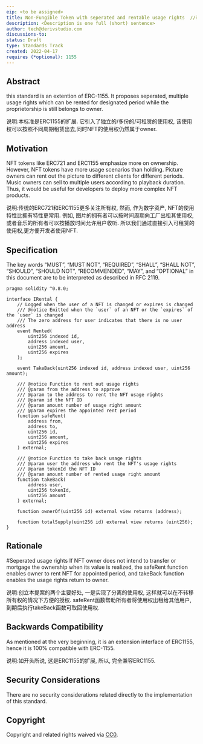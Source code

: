 ```yaml
---
eip: <to be assigned>
title: Non-Fungible Token with seperated and rentable usage rights	//带有独立可租赁使用权的NFT
description: <Description is one full (short) sentence>
author: tech@derivstudio.com
discussions-to: 
status: Draft
type: Standards Track
created: 2022-04-17
requires (*optional): 1155
---
```


## Abstract
this standard is an extention of ERC-1155. It proposes seperated, multiple usage rights which can be rented for designated period while the proprietorship is still belongs to owner.

说明:本标准是ERC1155的扩展. 它引入了独立的/多份的/可租赁的使用权, 该使用权可以按照不同周期租赁出去,同时NFT的使用权仍然属于owner.

## Motivation
NFT tokens like ERC721 and ERC1155 emphasize more on ownership. However, NFT tokens have more usage scenarios than holding. Picture owners can rent out the picture to different clients for different periods. Music owners can sell to multiple users according to playback duration. Thus, it would be useful for developers to deploy more complex NFT products.


说明:传统的ERC721和ERC1155更多关注所有权, 然而, 作为数字资产, NFT的使用特性比拥有特性更常用. 例如, 图片的拥有者可以按时间周期向工厂出租其使用权, 或者音乐的所有者可以按播放时间允许用户收听. 所以我们通过直接引入可租赁的使用权,更方便开发者使用NFT.


## Specification
The key words “MUST”, “MUST NOT”, “REQUIRED”, “SHALL”, “SHALL NOT”, “SHOULD”, “SHOULD NOT”, “RECOMMENDED”, “MAY”, and “OPTIONAL” in this document are to be interpreted as described in RFC 2119.

```
pragma solidity ^0.8.0;

interface IRental {
    // Logged when the user of a NFT is changed or expires is changed
    /// @notice Emitted when the `user` of an NFT or the `expires` of the `user` is changed
    /// The zero address for user indicates that there is no user address
    event Rented(
        uint256 indexed id,
        address indexed user,
        uint256 amount,
        uint256 expires
    );

    event TakeBack(uint256 indexed id, address indexed user, uint256 amount);

    /// @notice Function to rent out usage rights
    /// @param from the address to approve
    /// @param to the address to rent the NFT usage rights
    /// @param id the NFT ID
    /// @param amount number of usage right amount
    /// @param expires the appointed rent period
    function safeRent(
        address from,
        address to,
        uint256 id,
        uint256 amount,
        uint256 expires
    ) external;

    /// @notice Function to take back usage rights
    /// @param user the address who rent the NFT's usage rights
    /// @param tokenId the NFT ID
    /// @param amount number of rented usage right amount
    function takeBack(
        address user,
        uint256 tokenId,
        uint256 amount
    ) external;

    function ownerOf(uint256 id) external view returns (address);

    function totalSupply(uint256 id) external view returns (uint256);
}

```
## Rationale
#Seperated usage rights
If NFT owner does not intend to transfer or mortgage the ownership when its value is realized, the safeRent function enables owner to rent NFT for appointed period, and takeBack function enables the usage rights return to owner.


说明:创立本提案的两个主要好处, 一是实现了分离的使用权, 这样就可以在不转移所有权的情况下方便的授权.
safeRent函数帮助所有者将使用权出租给其他用户, 到期后执行takeBack函数可取回使用权.


## Backwards Compatibility
As mentioned at the very beginning, it is an extension interface of ERC1155, hence it is 100% compatible with ERC-1155.

说明:如开头所说, 这是ERC1155的扩展, 所以, 完全兼容ERC1155.

## Security Considerations
There are no security considerations related directly to the implementation of this standard.


## Copyright
Copyright and related rights waived via [CC0](../LICENSE.md).
